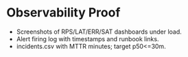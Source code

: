 # Observability Proof
- Screenshots of RPS/LAT/ERR/SAT dashboards under load.
- Alert firing log with timestamps and runbook links.
- incidents.csv with MTTR minutes; target p50<=30m.
